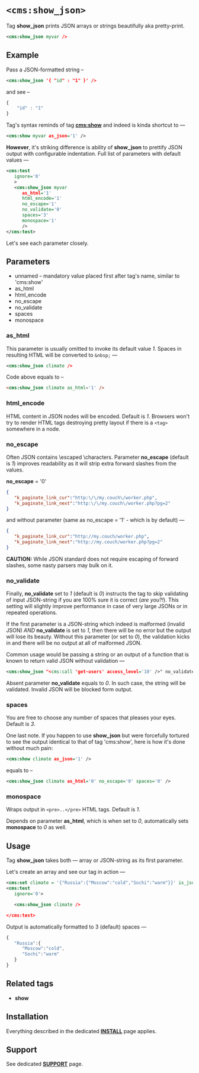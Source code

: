 # `<cms:show_json>`

Tag **show_json** prints JSON arrays or strings beautifully aka pretty-print.

```xml
<cms:show_json myvar />
```

## Example

Pass a JSON-formatted string –

```xml
<cms:show_json '{ "id" : "1" }' />
```

and see –

```js
{
    "id" : "1"
}
```

Tag's syntax reminds of tag [**cms:show**](#related-tags) and indeed is kinda shortcut to &mdash;

```xml
<cms:show myvar as_json='1' />
```

**However**, it's striking difference is ability of **show_json** to prettify JSON output with configurable indentation. Full list of parameters with default values —

```xml
<cms:test
   ignore='0'
   >
   <cms:show_json myvar
      as_html='1'
      html_encode='1'
      no_escape='1'
      no_validate='0'
      spaces='3'
      monospace='1'
      />
</cms:test>
```

Let's see each parameter closely.

## Parameters

* unnamed – mandatory value placed first after tag's name, similar to 'cms:show'
* as_html
* html_encode
* no_escape
* no_validate
* spaces
* monospace

### as_html

This parameter is usually omitted to invoke its default value *1*. Spaces in resulting HTML will be converted to `&nbsp;` &mdash;

```xml
<cms:show_json climate />
```

Code above equals to –

```html
<cms:show_json climate as_html='1' />
```

### html_encode

HTML content in JSON nodes will be encoded. Default is *1*. Browsers won't try to render HTML tags destroying pretty layout if there is a `<tag>` somewhere in a node.

### no_escape

Often JSON contains \\escaped \\characters. Parameter **no_escape** (default is *1*) improves readability as it will strip extra forward slashes from the values.

**no_escape** = '0'

```json
{
   "k_paginate_link_cur":"http:\/\/my.couch\/worker.php",
   "k_paginate_link_next":"http:\/\/my.couch\/worker.php?pg=2"
}
```

and without parameter (same as no_escape = '1' - which is by default) &mdash;

```json
{
   "k_paginate_link_cur":"http://my.couch/worker.php",
   "k_paginate_link_next":"http://my.couch/worker.php?pg=2"
}
```

**CAUTION:** While JSON standard does not require escaping of forward slashes, some nasty parsers may bulk on it.

### no_validate

Finally, **no_validate** set to *1* (default is *0*) instructs the tag to skip validating of input JSON-string if you are 100% sure it is correct (*are you?!*). This setting will slightly improve performance in case of very large JSONs or in repeated operations.

If the first parameter is a JSON-string which indeed is malformed (invalid JSON) *AND* **no_validate** is set to *1*, then there will be no error but the output will lose its beauty. Without this parameter (or set to *0*), the validation kicks in and there will be no output at all of malformed JSON.

Common usage would be passing a string or an output of a function that is known to return valid JSON without validation &mdash;

```xml
<cms:show_json "<cms:call 'get-users' access_level='10' />" no_validate='1' />
```

Absent parameter **no_validate** equals to *0*. In such case, the string will be validated. Invalid JSON will be blocked form output.

### spaces

You are free to choose any number of spaces that pleases your eyes. Default is *3*.

One last note. If you happen to use **show_json** but were forcefully tortured to see the output identical to that of tag 'cms:show', here is how it's done without much pain:

```xml
<cms:show climate as_json='1' />
```

equals to &ndash;

```xml
<cms:show_json climate as_html='0' no_escape='0' spaces='0' />
```

### monospace

Wraps output in `<pre>..</pre>` HTML tags. Default is *1*.

Depends on parameter **as_html**, which is when set to *0*, automatically sets **monospace** to *0* as well.

## Usage

Tag **show_json** takes both &mdash; array or JSON-string as its first parameter.

Let's create an array and see our tag in action &mdash;

```xml
<cms:set climate = '{"Russia":{"Moscow":"cold","Sochi":"warm"}}' is_json='1' />
<cms:test
   ignore='0'>

   <cms:show_json climate />

</cms:test>
```

Output is automatically formatted to 3 (default) spaces &mdash;

```js
{
   "Russia":{
      "Moscow":"cold",
      "Sochi":"warm"
   }
}
```

## Related tags

* **show**

## Installation

Everything described in the dedicated [**INSTALL**](/INSTALL.md) page applies.

## Support

See dedicated [**SUPPORT**](/SUPPORT.md) page.
